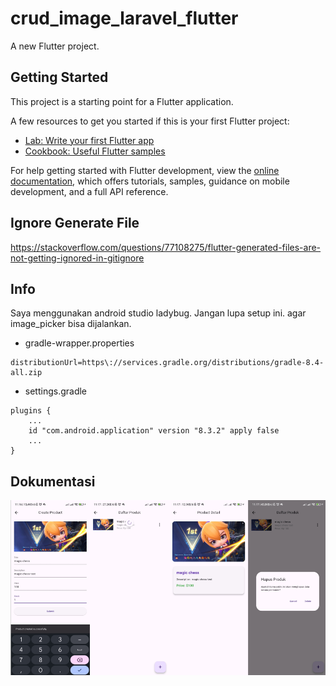 # crud_image_laravel_flutter

A new Flutter project.

## Getting Started

This project is a starting point for a Flutter application.

A few resources to get you started if this is your first Flutter project:

- [Lab: Write your first Flutter app](https://docs.flutter.dev/get-started/codelab)
- [Cookbook: Useful Flutter samples](https://docs.flutter.dev/cookbook)

For help getting started with Flutter development, view the
[online documentation](https://docs.flutter.dev/), which offers tutorials,
samples, guidance on mobile development, and a full API reference.

## Ignore Generate File

https://stackoverflow.com/questions/77108275/flutter-generated-files-are-not-getting-ignored-in-gitignore

## Info

Saya menggunakan android studio ladybug. Jangan lupa setup ini. agar image_picker bisa dijalankan.

- gradle-wrapper.properties

```
distributionUrl=https\://services.gradle.org/distributions/gradle-8.4-all.zip
```

- settings.gradle

```
plugins {
    ...
    id "com.android.application" version "8.3.2" apply false
    ...
}
```

## Dokumentasi

![Dokumentasi](dokumentasi/dokumentasi.png)
